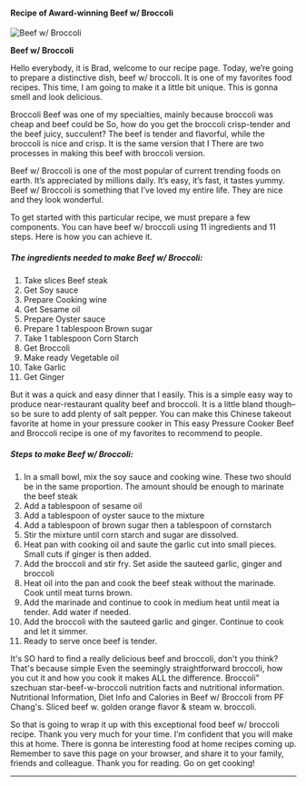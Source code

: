             

#### Recipe of Award-winning Beef w/ Broccoli

![Beef w/ Broccoli](https://img-global.cpcdn.com/recipes/9cc3bd7db4574f5e/751x532cq70/beef-w-broccoli-recipe-main-photo.jpg)

**Beef w/ Broccoli**

Hello everybody, it is Brad, welcome to our recipe page. Today, we’re going to prepare a distinctive dish, beef w/ broccoli. It is one of my favorites food recipes. This time, I am going to make it a little bit unique. This is gonna smell and look delicious.

Broccoli Beef was one of my specialties, mainly because broccoli was cheap and beef could be So, how do you get the broccoli crisp-tender and the beef juicy, succulent? The beef is tender and flavorful, while the broccoli is nice and crisp. It is the same version that I There are two processes in making this beef with broccoli version.

Beef w/ Broccoli is one of the most popular of current trending foods on earth. It’s appreciated by millions daily. It’s easy, it’s fast, it tastes yummy. Beef w/ Broccoli is something that I’ve loved my entire life. They are nice and they look wonderful.

To get started with this particular recipe, we must prepare a few components. You can have beef w/ broccoli using 11 ingredients and 11 steps. Here is how you can achieve it.

##### The ingredients needed to make Beef w/ Broccoli:

1.  Take slices Beef steak
2.  Get Soy sauce
3.  Prepare Cooking wine
4.  Get Sesame oil
5.  Prepare Oyster sauce
6.  Prepare 1 tablespoon Brown sugar
7.  Take 1 tablespoon Corn Starch
8.  Get Broccoli
9.  Make ready Vegetable oil
10.  Take Garlic
11.  Get Ginger

But it was a quick and easy dinner that I easily. This is a simple easy way to produce near-restaurant quality beef and broccoli. It is a little bland though–so be sure to add plenty of salt pepper. You can make this Chinese takeout favorite at home in your pressure cooker in This easy Pressure Cooker Beef and Broccoli recipe is one of my favorites to recommend to people.

##### Steps to make Beef w/ Broccoli:

1.  In a small bowl, mix the soy sauce and cooking wine. These two should be in the same proportion. The amount should be enough to marinate the beef steak
2.  Add a tablespoon of sesame oil
3.  Add a tablespoon of oyster sauce to the mixture
4.  Add a tablespoon of brown sugar then a tablespoon of cornstarch
5.  Stir the mixture until corn starch and sugar are dissolved.
6.  Heat pan with cooking oil and saute the garlic cut into small pieces. Small cuts if ginger is then added.
7.  Add the broccoli and stir fry. Set aside the sauteed garlic, ginger and broccoli
8.  Heat oil into the pan and cook the beef steak without the marinade. Cook until meat turns brown.
9.  Add the marinade and continue to cook in medium heat until meat ia tender. Add water if needed.
10.  Add the broccoli with the sauteed garlic and ginger. Continue to cook and let it simmer.
11.  Ready to serve once beef is tender.

It's SO hard to find a really delicious beef and broccoli, don't you think? That's because simple Even the seemingly straightforward broccoli, how you cut it and how you cook it makes ALL the difference. Broccoli" szechuan star-beef-w-broccoli nutrition facts and nutritional information. Nutritional Information, Diet Info and Calories in Beef w/ Broccoli from PF Chang's. Sliced beef w. golden orange flavor & steam w. broccoli.

So that is going to wrap it up with this exceptional food beef w/ broccoli recipe. Thank you very much for your time. I’m confident that you will make this at home. There is gonna be interesting food at home recipes coming up. Remember to save this page on your browser, and share it to your family, friends and colleague. Thank you for reading. Go on get cooking!

* * *